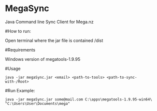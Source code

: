 # MegaSync
Java Command line Sync Client for Mega.nz

#How to run:

Open terminal where the jar file is contained /dist

#Requirements

Windows version of megatools-1.9.95

#Usage

    java -jar megaSync.jar <email> <path-to-tools> <path-to-sync-with-/Root>

#Run Example:

    java -jar megaSync.jar some@mail.com C:\apps\megatools-1.9.95-win64\ "C:\Users\User\Documents\mega"